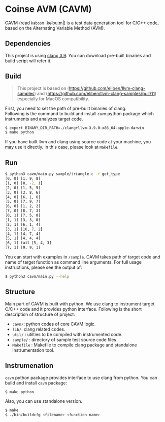 # Coinse AVM (CAVM)

CAVM (read `kaboom` |kəˈbuːm|) is a test data generation tool for C/C++ code, based on the Alternating Variable Method (AVM). 

## Dependencies

This project is using [clang 3.9](http://llvm.org/releases/download.html#3.9.0). You can download pre-built binaries and build script will refer it.

## Build
> This project is based on (https://github.com/eliben/llvm-clang-samples) and (https://github.com/eliben/llvm-clang-samples/pull/11) especially for MacOS compatibility.

First, you need to set the path of pre-built binaries of clang.  
Following is the command to build and install `cavm` python package which instruments and analyzes target code.

```sh
$ export BINARY_DIR_PATH=./clang+llvm-3.9.0-x86_64-apple-darwin
$ make python
```

If you have built llvm and clang using source code at your machine, you may use it directly. In this case, please look at `Makefile`.

## Run

```sh
$ python3 cavm/main.py sample/triangle.c -f get_type
[0, 0] [1, 9, 8]
[1, 0] [8, -2, 1]
[2, 0] [1, 5, 5]
[3, 0] [3, 8, 6]
[4, 0] [6, 1, 6]
[5, 0] [7, 9, 7]
[6, 0] [1, 2, 2]
[7, 0] [8, 7, 3]
[0, 1] [7, 5, 8]
[1, 1] [3, 3, 0]
[2, 1] [6, 1, 4]
[3, 1] [10, 7, 2]
[4, 1] [4, 7, 4]
[5, 1] [4, 4, 4]
[6, 1] fail [5, 4, 3]
[7, 1] [9, 9, 1]
```
You can start with examples in `/sample`. CAVM takes path of target code and name of target function as command line arguments. For full usage instructions, please see the output of:
```sh
$ python3 cavm/main.py --help
```


## Structure
Main part of CAVM is built with python. We use clang to instrument target C/C++ code and it provides python interface. Following is the short description of structure of project:

- `cavm/`: python codes of core CAVM logic.
- `lib/`: clang related codes.
- `util/` : utilties to be compiled with instrumented code.
- `sample/` : directory of sample test source code files  
- `Makefile` : Makefile to compile clang package and standalone instrumentation tool.


## Instrumenation

`cavm` python package provides interface to use clang from python. You can build and install `cavm` package:

```sh
$ make python
```

Also, you can use standalone version.

```sh
$ make
$ ./bin/buildcfg <filename> <function name>
```